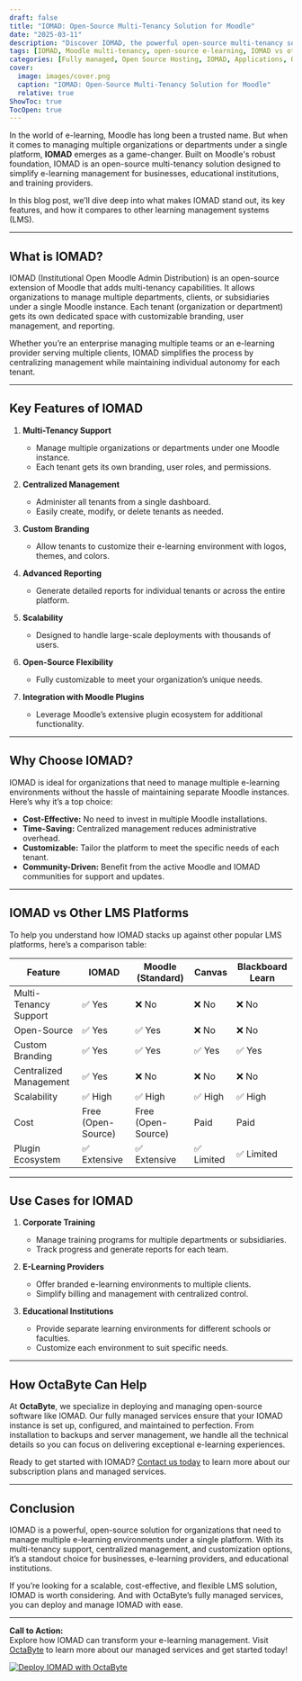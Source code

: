 ```yaml
---
draft: false
title: "IOMAD: Open-Source Multi-Tenancy Solution for Moodle"
date: "2025-03-11"
description: "Discover IOMAD, the powerful open-source multi-tenancy solution for Moodle. Learn how it simplifies e-learning management for organizations, its key features, and how it compares to other LMS platforms."
tags: [IOMAD, Moodle multi-tenancy, open-source e-learning, IOMAD vs other LMS, Moodle management, open-source learning management system, IOMAD features, Moodle customization]
categories: [Fully managed, Open Source Hosting, IOMAD, Applications, Others]
cover:
  image: images/cover.png
  caption: "IOMAD: Open-Source Multi-Tenancy Solution for Moodle"
  relative: true
ShowToc: true
TocOpen: true
---
```



In the world of e-learning, Moodle has long been a trusted name. But when it comes to managing multiple organizations or departments under a single platform, **IOMAD** emerges as a game-changer. Built on Moodle's robust foundation, IOMAD is an open-source multi-tenancy solution designed to simplify e-learning management for businesses, educational institutions, and training providers.  

In this blog post, we’ll dive deep into what makes IOMAD stand out, its key features, and how it compares to other learning management systems (LMS).  

---

## What is IOMAD?  

IOMAD (Institutional Open Moodle Admin Distribution) is an open-source extension of Moodle that adds multi-tenancy capabilities. It allows organizations to manage multiple departments, clients, or subsidiaries under a single Moodle instance. Each tenant (organization or department) gets its own dedicated space with customizable branding, user management, and reporting.  

Whether you’re an enterprise managing multiple teams or an e-learning provider serving multiple clients, IOMAD simplifies the process by centralizing management while maintaining individual autonomy for each tenant.  

---

## Key Features of IOMAD  

1. **Multi-Tenancy Support**  
   - Manage multiple organizations or departments under one Moodle instance.  
   - Each tenant gets its own branding, user roles, and permissions.  

2. **Centralized Management**  
   - Administer all tenants from a single dashboard.  
   - Easily create, modify, or delete tenants as needed.  

3. **Custom Branding**  
   - Allow tenants to customize their e-learning environment with logos, themes, and colors.  

4. **Advanced Reporting**  
   - Generate detailed reports for individual tenants or across the entire platform.  

5. **Scalability**  
   - Designed to handle large-scale deployments with thousands of users.  

6. **Open-Source Flexibility**  
   - Fully customizable to meet your organization’s unique needs.  

7. **Integration with Moodle Plugins**  
   - Leverage Moodle’s extensive plugin ecosystem for additional functionality.  

---

## Why Choose IOMAD?  

IOMAD is ideal for organizations that need to manage multiple e-learning environments without the hassle of maintaining separate Moodle instances. Here’s why it’s a top choice:  

- **Cost-Effective:** No need to invest in multiple Moodle installations.  
- **Time-Saving:** Centralized management reduces administrative overhead.  
- **Customizable:** Tailor the platform to meet the specific needs of each tenant.  
- **Community-Driven:** Benefit from the active Moodle and IOMAD communities for support and updates.  

---

## IOMAD vs Other LMS Platforms  

To help you understand how IOMAD stacks up against other popular LMS platforms, here’s a comparison table:  

| Feature                | IOMAD                          | Moodle (Standard)       | Canvas                  | Blackboard Learn        |  
|------------------------|--------------------------------|-------------------------|-------------------------|-------------------------|  
| Multi-Tenancy Support  | ✅ Yes                        | ❌ No                   | ❌ No                   | ❌ No                   |  
| Open-Source            | ✅ Yes                        | ✅ Yes                  | ❌ No                   | ❌ No                   |  
| Custom Branding        | ✅ Yes                        | ✅ Yes                  | ✅ Yes                  | ✅ Yes                  |  
| Centralized Management | ✅ Yes                        | ❌ No                   | ❌ No                   | ❌ No                   |  
| Scalability            | ✅ High                       | ✅ High                 | ✅ High                 | ✅ High                 |  
| Cost                   | Free (Open-Source)            | Free (Open-Source)      | Paid                   | Paid                   |  
| Plugin Ecosystem       | ✅ Extensive                 | ✅ Extensive            | ✅ Limited             | ✅ Limited             |  

---

## Use Cases for IOMAD  

1. **Corporate Training**  
   - Manage training programs for multiple departments or subsidiaries.  
   - Track progress and generate reports for each team.  

2. **E-Learning Providers**  
   - Offer branded e-learning environments to multiple clients.  
   - Simplify billing and management with centralized control.  

3. **Educational Institutions**  
   - Provide separate learning environments for different schools or faculties.  
   - Customize each environment to suit specific needs.  

---

## How OctaByte Can Help  

At **OctaByte**, we specialize in deploying and managing open-source software like IOMAD. Our fully managed services ensure that your IOMAD instance is set up, configured, and maintained to perfection. From installation to backups and server management, we handle all the technical details so you can focus on delivering exceptional e-learning experiences.  

Ready to get started with IOMAD? [Contact us today](https://octabyte.io) to learn more about our subscription plans and managed services.  

---

## Conclusion  

IOMAD is a powerful, open-source solution for organizations that need to manage multiple e-learning environments under a single platform. With its multi-tenancy support, centralized management, and customization options, it’s a standout choice for businesses, e-learning providers, and educational institutions.  

If you’re looking for a scalable, cost-effective, and flexible LMS solution, IOMAD is worth considering. And with OctaByte’s fully managed services, you can deploy and manage IOMAD with ease.  

---

**Call to Action:**  
Explore how IOMAD can transform your e-learning management. Visit [OctaByte](https://octabyte.io) to learn more about our managed services and get started today!

[![Deploy IOMAD with OctaByte](/images/deploy-on-octabyte.png)](https://octabyte.io/fully-managed-open-source-services/applications/others/iomad)
